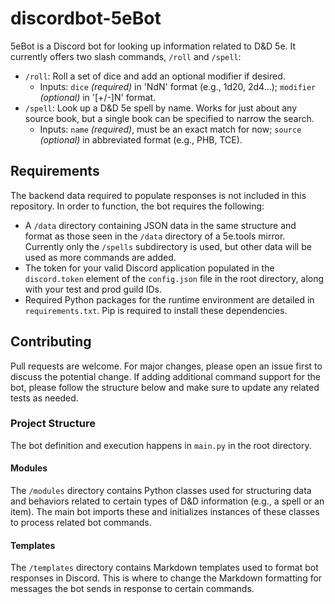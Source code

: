 # discordbot-5eBot
5eBot is a Discord bot for looking up information related to D&D 5e. It currently offers two slash commands, `/roll` and `/spell`:
* `/roll`:  Roll a set of dice and add an optional modifier if desired.
    * Inputs: `dice` *(required)* in 'NdN' format (e.g., 1d20, 2d4...); `modifier` *(optional)* in '[\+/-]N' format.
* `/spell`:  Look up a D&D 5e spell by name. Works for just about any source book, but a single book can be specified to narrow the search.
    * Inputs: `name` *(required)*, must be an exact match for now; `source` *(optional)* in abbreviated format (e.g., PHB, TCE).

## Requirements
The backend data required to populate responses is not included in this repository. In order to function, the bot requires the following:
* A `/data` directory containing JSON data in the same structure and format as those seen in the `/data` directory of a 5e.tools mirror. Currently only the `/spells` subdirectory is used, but other data will be used as more commands are added.
* The token for your valid Discord application populated in the `discord.token` element of the `config.json` file in the root directory, along with your test and prod guild IDs.
* Required Python packages for the runtime environment are detailed in `requirements.txt`. Pip is required to install these dependencies.

## Contributing
Pull requests are welcome. For major changes, please open an issue first to discuss the potential change. If adding additional command support for the bot, please follow the structure below and make sure to update any related tests as needed. 

### Project Structure
The bot definition and execution happens in `main.py` in the root directory.

#### Modules
The `/modules` directory contains Python classes used for structuring data and behaviors related to certain types of D&D information (e.g., a spell or an item). The main bot imports these and initializes instances of these classes to process related bot commands.

#### Templates
The `/templates` directory contains Markdown templates used to format bot responses in Discord. This is where to change the Markdown formatting for messages the bot sends in response to certain commands.